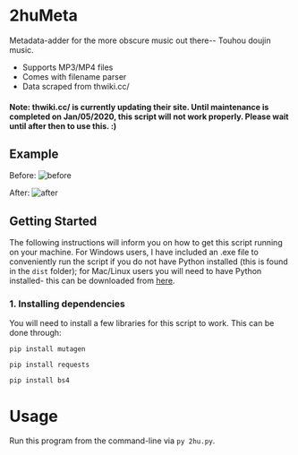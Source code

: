 # 2huMeta

Metadata-adder for the more obscure music out there-- Touhou doujin music.
* Supports MP3/MP4 files
* Comes with filename parser
* Data scraped from thwiki.cc/

#### Note: thwiki.cc/ is currently updating their site. Until maintenance is completed on Jan/05/2020, this script will not work properly. Please wait until after then to use this. :)

## Example

Before:
![before](https://cdn.discordapp.com/attachments/542421388343115786/662218458397671434/before.JPG)

After:
![after](https://cdn.discordapp.com/attachments/542421388343115786/662218455574904852/after2.JPG)

## Getting Started

The following instructions will inform you on how to get this script running on your machine. For Windows users, I have included an .exe file to conveniently run the script if you do not have Python installed (this is found in the `dist` folder); for Mac/Linux users you will need to have Python installed- this can be downloaded from [here](https://wiki.python.org/moin/BeginnersGuide/Download).

### 1. Installing dependencies 
You will need to install a few libraries for this script to work. This can be done through: 

 `pip install mutagen`

 `pip install requests`

 `pip install bs4`



# Usage
Run this program from the command-line via `py 2hu.py`.
